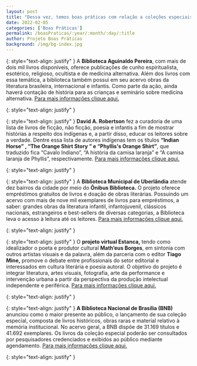 ```yaml
---
layout: post
title: "Dessa vez, temos boas práticas com relação a coleções especiais, a religião, a ficção, e muito mais!"
date: 2022-02-05
categories: ['Boas Práticas']
permalink: /boasPraticas/:year/:month/:day/:title
author: Projeto Boas Práticas
background: /img/bg-index.jpg
---
```

{: style="text-align: justify" }
A __Biblioteca Aguinaldo Pereira__, com mais de dois mil livros disponíveis, oferece publicações de cunho espiritualista, esotérico, religioso, ocultista e de medicina alternativa. Além dos livros com essa temática, a biblioteca também possui em seu acervo obras da literatura brasileira, internacional e infantis. Como parte da ação, ainda haverá contação de história para as crianças e seminário sobre medicina alternativa. 
[Para mais informações clique aqui.](https://www.capitalnews.com.br/cotidiano/biblioteca-oferece-livro-de-filosofia-a-medicina-chinesa/362898)

{: style="text-align: justify" }


{: style="text-align: justify" }
__David A. Robertson__ fez a curadoria de uma lista de livros de ficção, não ficção, poesia e infantis a fim de mostrar histórias a respeito dos indígenas e, a partir disso, educar os leitores sobre a verdade. Dentre essa lista de autores indígenas tem os títulos __“Indian Horse” , “The Orange Shirt Story ” e “Phyllis's Orange Shirt”__, que traduzido fica “Cavalo Indiano”, “A história da camisa laranja” e “A camisa laranja de Phyllis”, respectivamente. 
[Para mais informações clique aqui.](https://www.cbc.ca/books/48-books-by-indigenous-writers-to-read-to-understand-residential-schools-1.6056204)

{: style="text-align: justify" }


{: style="text-align: justify" }
A __Biblioteca Municipal de Uberlândia__ atende dez bairros da cidade por meio do **Ônibus Biblioteca.** O projeto oferece empréstimos gratuitos de livros e doação de obras literárias. Possuindo um acervo com mais de nove mil exemplares de livros para empréstimos, a saber: grandes obras da literatura infantil, infantojuvenil, clássicos nacionais, estrangeiros e best-sellers de diversas categorias, a Biblioteca leva o acesso à leitura até os leitores. 
[Para mais informações clique aqui.](https://www.uberlandia.mg.gov.br/2021/10/01/prefeitura-divulga-o-itinerario-de-outubro-do-onibus-biblioteca/)

{: style="text-align: justify" }


{: style="text-align: justify" }
O **projeto virtual Estanca,** tendo como idealizador o poeta e produtor cultural __Math’eus Borges__, em sintonia com outros artistas visuais e da palavra, além da parceria com o editor **Tiago Mine,** promove o debate entre profissionais do setor editorial e interessados em cultura literária e poesia autoral. O objetivo do projeto é integrar literatura, artes visuais, fotografia, arte da performance e intervenção urbana a partir da perspectiva da produção intelectual independente e periférica.
[Para mais informações clique aqui.](https://www.folhadaregiao.com.br/2021/09/25/projeto-virtual-estanca-estreia-neste-sabado/)

{: style="text-align: justify" }


{: style="text-align: justify" }
__A Biblioteca Nacional de Brasília (BNB)__ anunciou como o maior presente ao público, o lançamento de sua coleção especial, composta de livros históricos, obras raras e material relativo à memória institucional. No acervo geral, a BNB dispõe de 31.169 títulos e 41.692 exemplares. Os livros da coleção especial poderão ser consultados por pesquisadores credenciados e exibidos ao público mediante agendamento.
[Para mais informações clique aqui.](https://www.agenciabrasilia.df.gov.br/2021/12/11/biblioteca-nacional-de-brasilia-lanca-colecao-especial/)

{: style="text-align: justify" }

